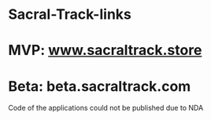 # Sacral-Track-links
# MVP: www.sacraltrack.store
# Beta: beta.sacraltrack.com

Сode of the applications could not be published due to NDA
